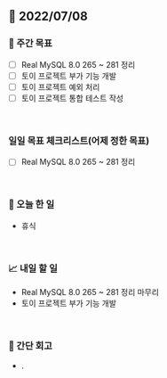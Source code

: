 ## 📅 2022/07/08


### 👏 주간 목표

- [ ] Real MySQL 8.0 265 ~ 281 정리
- [ ] 토이 프로젝트 부가 기능 개발
- [ ] 토이 프로젝트 예외 처리
- [ ] 토이 프로젝트 통합 테스트 작성

<br/>

### 일일 목표 체크리스트(어제 정한 목표)

- [ ] Real MySQL 8.0 265 ~ 281 정리

<br/>

### 💯 오늘 한 일

- 휴식

<br/>

### 📈 내일 할 일

- Real MySQL 8.0 265 ~ 281 정리 마무리
- 토이 프로젝트 부가 기능 개발

<br/>

### 🤔 간단 회고

- .  





 




 








